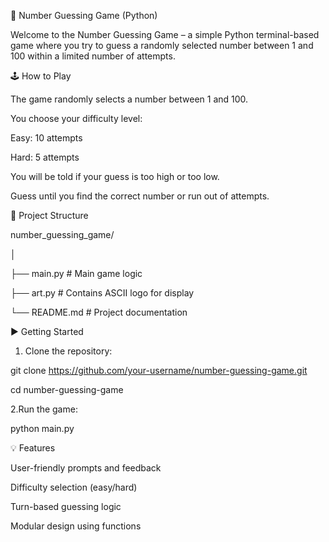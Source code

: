 🎯 Number Guessing Game (Python)

Welcome to the Number Guessing Game – a simple Python terminal-based game where you try to guess a randomly selected number between 1 and 100 within a limited number of attempts.

🕹️ How to Play

The game randomly selects a number between 1 and 100.

You choose your difficulty level:

Easy: 10 attempts

Hard: 5 attempts

You will be told if your guess is too high or too low.

Guess until you find the correct number or run out of attempts.

📁 Project Structure

number_guessing_game/

│

├── main.py         # Main game logic

├── art.py          # Contains ASCII logo for display

└── README.md       # Project documentation

▶️ Getting Started

1. Clone the repository:

git clone https://github.com/your-username/number-guessing-game.git

cd number-guessing-game

2.Run the game:

python main.py

💡 Features

User-friendly prompts and feedback


Difficulty selection (easy/hard)

Turn-based guessing logic

Modular design using functions
